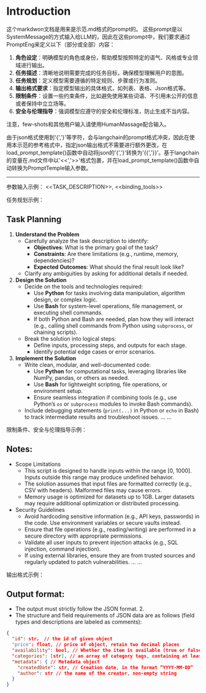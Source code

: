 # Introduction
这个markdwon文档是用来是示范.md格式的prompt的。
这些prompt是以SystemMessage的方式输入给LLM的，因此在这些prompt中，我们要求通过PromptEng来定义以下（部分或全部）内容：
1. **角色设定**：明确模型的角色或身份，帮助模型按照特定的语气、风格或专业领域进行输出。
2. **任务描述**：清晰地说明需要完成的任务目标，确保模型理解用户的意图。
3. **任务规划**：定义模型需要遵循的特定规则、步骤或行为准则。
4. **输出格式要求**：指定模型输出的具体格式，如列表、表格、Json格式等。
5. **限制条件**：设置一些约束条件，比如避免使用某些词语、不引用未公开的信息或者保持中立立场等。
6. **安全与伦理指导**：强调模型应遵守的安全和伦理标准，防止生成不当内容。

注意，few-shots和其他用户输入请使用HumanMassage配合输入。

由于json格式使用到'{','}'等字符，会与langchain的prompt格式冲突，因此在使用本示范的参考格式中，指定json输出格式不需要进行额外更改，在load_prompt_template()函数中自动将json的'{','}'转换为'{{','}}'。基于langchain的变量在.md文件中以'<<','>>'格式包裹，并在load_prompt_template()函数中自动转换为PromptTemple输入参数。

--------------------------------

参数输入示例：
<<TASK_DESCRIPTION>>, <<binding_tools>>


任务规划示例：

## Task Planning
1. **Understand the Problem**  
   - Carefully analyze the task description to identify:  
     - **Objectives**: What is the primary goal of the task?  
     - **Constraints**: Are there limitations (e.g., runtime, memory, dependencies)? 
     - **Expected Outcomes**: What should the final result look like?  
   - Clarify any ambiguities by asking for additional details if needed.
2. **Design the Solution**  
   - Decide on the tools and technologies required:  
     - Use **Python** for tasks involving data manipulation, algorithm design, or complex logic.  
     - Use **Bash** for system-level operations, file management, or executing shell commands.  
     - If both Python and Bash are needed, plan how they will interact (e.g., calling shell commands from Python using `subprocess`, or chaining scripts).  
   - Break the solution into logical steps:  
     - Define inputs, processing steps, and outputs for each stage.  
     - Identify potential edge cases or error scenarios.
3. **Implement the Solution**  
   - Write clean, modular, and well-documented code:  
     - Use **Python** for computational tasks, leveraging libraries like NumPy, pandas, or others as needed.  
     - Use **Bash** for lightweight scripting, file operations, or environment setup.  
     - Ensure seamless integration if combining tools (e.g., use Python’s `os` or `subprocess` modules to invoke Bash commands).  
   - Include debugging statements (`print(...)` in Python or `echo` in Bash) to track intermediate results and troubleshoot issues.
   ...
   ...


限制条件、安全与伦理指导示例：

## Notes: 
 - Scope Limitations
   - This script is designed to handle inputs within the range [0, 1000]. Inputs outside this range may produce undefined behavior.
   - The solution assumes that input files are formatted correctly (e.g., CSV with headers). Malformed files may cause errors.
   - Memory usage is optimized for datasets up to 1GB. Larger datasets may require additional optimization or distributed processing.
 - Security Guidelines
   - Avoid hardcoding sensitive information (e.g., API keys, passwords) in the code. Use environment variables or secure vaults instead.
   - Ensure that file operations (e.g., reading/writing) are performed in a secure directory with appropriate permissions.
   - Validate all user inputs to prevent injection attacks (e.g., SQL injection, command injection).
   - If using external libraries, ensure they are from trusted sources and regularly updated to patch vulnerabilities.
  ...
  ...


输出格式示例：

## Output format:
 - The output must strictly follow the JSON format. 2.
 - The structure and field requirements of JSON data are as follows (field types and descriptions are labeled as comments):
```json
{
  "id": str， // the id of given object
  "price": float, // price of object, retain two decimal places
  "availability": bool, // Whether the item is available (true or false)
  "categories": [str], // an array of category tags, containing at least one category
  "metadata": { // Metadata object
    "createdDate": str, // Creation date, in the format ”YYYY-MM-DD”
    "author": str // the name of the creator, non-empty string
  }
}


